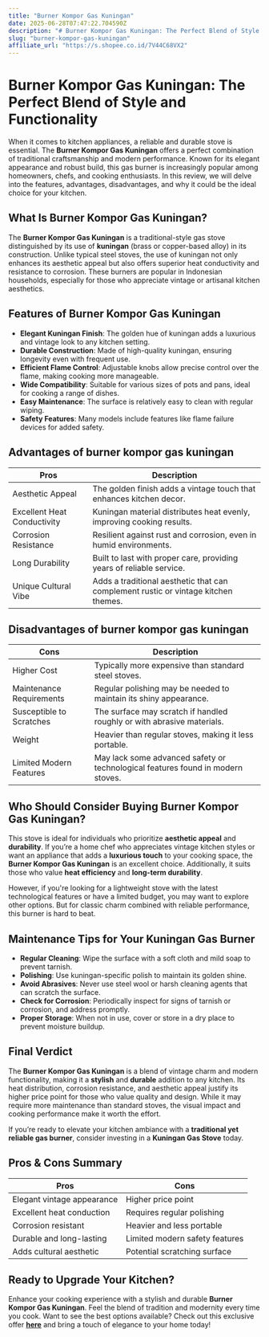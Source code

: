 ```yaml
---
title: "Burner Kompor Gas Kuningan"
date: 2025-06-28T07:47:22.704590Z
description: "# Burner Kompor Gas Kuningan: The Perfect Blend of Style and Functionality..."
slug: "burner-kompor-gas-kuningan"
affiliate_url: "https://s.shopee.co.id/7V44C68VX2"
---
```

# Burner Kompor Gas Kuningan: The Perfect Blend of Style and Functionality

When it comes to kitchen appliances, a reliable and durable stove is essential. The **Burner Kompor Gas Kuningan** offers a perfect combination of traditional craftsmanship and modern performance. Known for its elegant appearance and robust build, this gas burner is increasingly popular among homeowners, chefs, and cooking enthusiasts. In this review, we will delve into the features, advantages, disadvantages, and why it could be the ideal choice for your kitchen.

## What Is Burner Kompor Gas Kuningan?

The **Burner Kompor Gas Kuningan** is a traditional-style gas stove distinguished by its use of **kuningan** (brass or copper-based alloy) in its construction. Unlike typical steel stoves, the use of kuningan not only enhances its aesthetic appeal but also offers superior heat conductivity and resistance to corrosion. These burners are popular in Indonesian households, especially for those who appreciate vintage or artisanal kitchen aesthetics.

## Features of Burner Kompor Gas Kuningan

- **Elegant Kuningan Finish**: The golden hue of kuningan adds a luxurious and vintage look to any kitchen setting.
- **Durable Construction**: Made of high-quality kuningan, ensuring longevity even with frequent use.
- **Efficient Flame Control**: Adjustable knobs allow precise control over the flame, making cooking more manageable.
- **Wide Compatibility**: Suitable for various sizes of pots and pans, ideal for cooking a range of dishes.
- **Easy Maintenance**: The surface is relatively easy to clean with regular wiping.
- **Safety Features**: Many models include features like flame failure devices for added safety.

## Advantages of burner kompor gas kuningan

| Pros                         | Description                                                                 |
|------------------------------|-----------------------------------------------------------------------------|
| Aesthetic Appeal             | The golden finish adds a vintage touch that enhances kitchen decor.       |
| Excellent Heat Conductivity  | Kuningan material distributes heat evenly, improving cooking results.     |
| Corrosion Resistance         | Resilient against rust and corrosion, even in humid environments.        |
| Long Durability              | Built to last with proper care, providing years of reliable service.     |
| Unique Cultural Vibe         | Adds a traditional aesthetic that can complement rustic or vintage kitchen themes. |

## Disadvantages of burner kompor gas kuningan

| Cons                                | Description                                                     |
|-------------------------------------|-----------------------------------------------------------------|
| Higher Cost                         | Typically more expensive than standard steel stoves.            |
| Maintenance Requirements            | Regular polishing may be needed to maintain its shiny appearance. |
| Susceptible to Scratches           | The surface may scratch if handled roughly or with abrasive materials. |
| Weight                              | Heavier than regular stoves, making it less portable.           |
| Limited Modern Features            | May lack some advanced safety or technological features found in modern stoves. |

## Who Should Consider Buying Burner Kompor Gas Kuningan?

This stove is ideal for individuals who prioritize **aesthetic appeal** and **durability**. If you’re a home chef who appreciates vintage kitchen styles or want an appliance that adds a **luxurious touch** to your cooking space, the **Burner Kompor Gas Kuningan** is an excellent choice. Additionally, it suits those who value **heat efficiency** and **long-term durability**.

However, if you're looking for a lightweight stove with the latest technological features or have a limited budget, you may want to explore other options. But for classic charm combined with reliable performance, this burner is hard to beat.

## Maintenance Tips for Your Kuningan Gas Burner

- **Regular Cleaning**: Wipe the surface with a soft cloth and mild soap to prevent tarnish.
- **Polishing**: Use kuningan-specific polish to maintain its golden shine.
- **Avoid Abrasives**: Never use steel wool or harsh cleaning agents that can scratch the surface.
- **Check for Corrosion**: Periodically inspect for signs of tarnish or corrosion, and address promptly.
- **Proper Storage**: When not in use, cover or store in a dry place to prevent moisture buildup.

## Final Verdict

The **Burner Kompor Gas Kuningan** is a blend of vintage charm and modern functionality, making it a **stylish** and **durable** addition to any kitchen. Its heat distribution, corrosion resistance, and aesthetic appeal justify its higher price point for those who value quality and design. While it may require more maintenance than standard stoves, the visual impact and cooking performance make it worth the effort.

If you’re ready to elevate your kitchen ambiance with a **traditional yet reliable gas burner**, consider investing in a **Kuningan Gas Stove** today.

## Pros & Cons Summary

| Pros                         | Cons                                  |
|------------------------------|----------------------------------------|
| Elegant vintage appearance  | Higher price point                   |
| Excellent heat conduction   | Requires regular polishing           |
| Corrosion resistant         | Heavier and less portable            |
| Durable and long-lasting   | Limited modern safety features      |
| Adds cultural aesthetic     | Potential scratching surface        |

## Ready to Upgrade Your Kitchen?

Enhance your cooking experience with a stylish and durable **Burner Kompor Gas Kuningan**. Feel the blend of tradition and modernity every time you cook. Want to see the best options available? Check out this exclusive offer **[here](https://s.shopee.co.id/7V44C68VX2)** and bring a touch of elegance to your home today!